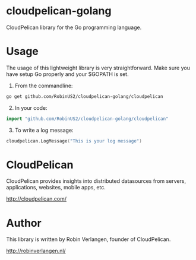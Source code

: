 cloudpelican-golang
===================

CloudPelican library for the Go programming language.

Usage
===================

The usage of this lightweight library is very straightforward. Make sure you have setup Go properly and your $GOPATH is set.

1. From the commandline: 
```bash
go get github.com/RobinUS2/cloudpelican-golang/cloudpelican
```

2. In your code: 
```go
import "github.com/RobinUS2/cloudpelican-golang/cloudpelican"
```

3. To write a log message: 
```go
cloudpelican.LogMessage("This is your log message")
```

CloudPelican
===================

CloudPelican provides insights into distributed datasources from servers, applications, websites, mobile apps, etc. 

http://cloudpelican.com/

Author
===================

This library is written by Robin Verlangen, founder of CloudPelican.

http://robinverlangen.nl/
